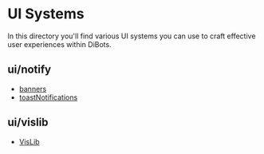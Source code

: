 # UI Systems

In this directory you'll find various UI systems you can use to craft effective user experiences within DiBots.

## ui/notify

* [banners](notify/banners/BANNERS.md)
* [toastNotifications](notify/toasts/TOAST_NOTIFICATIONS.md)

## ui/vislib

* [VisLib](vislib/VISLIB.md)